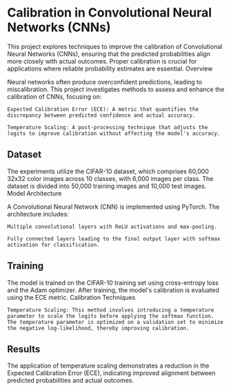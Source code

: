 # Calibration in Convolutional Neural Networks (CNNs)

This project explores techniques to improve the calibration of Convolutional Neural Networks (CNNs), ensuring that the predicted probabilities align more closely with actual outcomes. Proper calibration is crucial for applications where reliable probability estimates are essential.
Overview

Neural networks often produce overconfident predictions, leading to miscalibration. This project investigates methods to assess and enhance the calibration of CNNs, focusing on:

    Expected Calibration Error (ECE): A metric that quantifies the discrepancy between predicted confidence and actual accuracy.

    Temperature Scaling: A post-processing technique that adjusts the logits to improve calibration without affecting the model's accuracy.

## Dataset

The experiments utilize the CIFAR-10 dataset, which comprises 60,000 32x32 color images across 10 classes, with 6,000 images per class. The dataset is divided into 50,000 training images and 10,000 test images.
Model Architecture

A Convolutional Neural Network (CNN) is implemented using PyTorch. The architecture includes:

    Multiple convolutional layers with ReLU activations and max-pooling.

    Fully connected layers leading to the final output layer with softmax activation for classification.

## Training

The model is trained on the CIFAR-10 training set using cross-entropy loss and the Adam optimizer. After training, the model's calibration is evaluated using the ECE metric.
Calibration Techniques

    Temperature Scaling: This method involves introducing a temperature parameter to scale the logits before applying the softmax function. The temperature parameter is optimized on a validation set to minimize the negative log-likelihood, thereby improving calibration.

## Results

The application of temperature scaling demonstrates a reduction in the Expected Calibration Error (ECE), indicating improved alignment between predicted probabilities and actual outcomes.
